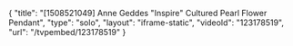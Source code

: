 {
    "title": "[1508521049] Anne Geddes \"Inspire\" Cultured Pearl Flower Pendant",
    "type": "solo",
    "layout": "iframe-static",
    "videoId": "123178519",
    "url": "\/tvpembed\/123178519"
}